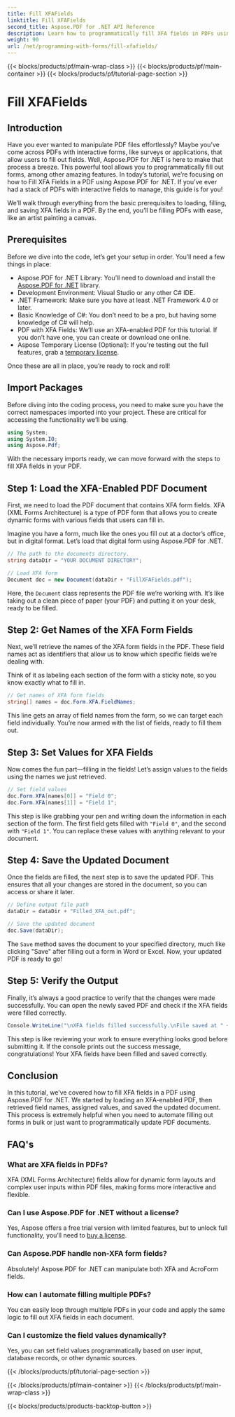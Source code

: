 ```yaml
---
title: Fill XFAFields
linktitle: Fill XFAFields
second_title: Aspose.PDF for .NET API Reference
description: Learn how to programmatically fill XFA fields in PDFs using Aspose.PDF for .NET with this step-by-step tutorial. Discover simple, powerful PDF manipulation tools.
weight: 90
url: /net/programming-with-forms/fill-xfafields/
---
```


{{< blocks/products/pf/main-wrap-class >}}
{{< blocks/products/pf/main-container >}}
{{< blocks/products/pf/tutorial-page-section >}}

# Fill XFAFields

## Introduction

Have you ever wanted to manipulate PDF files effortlessly? Maybe you’ve come across PDFs with interactive forms, like surveys or applications, that allow users to fill out fields. Well, Aspose.PDF for .NET is here to make that process a breeze. This powerful tool allows you to programmatically fill out forms, among other amazing features. In today’s tutorial, we’re focusing on how to Fill XFA Fields in a PDF using Aspose.PDF for .NET. If you’ve ever had a stack of PDFs with interactive fields to manage, this guide is for you!

We’ll walk through everything from the basic prerequisites to loading, filling, and saving XFA fields in a PDF. By the end, you’ll be filling PDFs with ease, like an artist painting a canvas.

## Prerequisites

Before we dive into the code, let’s get your setup in order. You’ll need a few things in place:

- Aspose.PDF for .NET Library: You’ll need to download and install the [Aspose.PDF for .NET](https://releases.aspose.com/pdf/net/) library.
- Development Environment: Visual Studio or any other C# IDE.
- .NET Framework: Make sure you have at least .NET Framework 4.0 or later.
- Basic Knowledge of C#: You don’t need to be a pro, but having some knowledge of C# will help.
- PDF with XFA Fields: We’ll use an XFA-enabled PDF for this tutorial. If you don’t have one, you can create or download one online.
- Aspose Temporary License (Optional): If you're testing out the full features, grab a [temporary license](https://purchase.aspose.com/temporary-license/).

Once these are all in place, you’re ready to rock and roll!

## Import Packages

Before diving into the coding process, you need to make sure you have the correct namespaces imported into your project. These are critical for accessing the functionality we’ll be using.

```csharp
using System;
using System.IO;
using Aspose.Pdf;
```

With the necessary imports ready, we can move forward with the steps to fill XFA fields in your PDF.

## Step 1: Load the XFA-Enabled PDF Document

First, we need to load the PDF document that contains XFA form fields. XFA (XML Forms Architecture) is a type of PDF form that allows you to create dynamic forms with various fields that users can fill in.

Imagine you have a form, much like the ones you fill out at a doctor’s office, but in digital format. Let’s load that digital form using Aspose.PDF for .NET.

```csharp
// The path to the documents directory.
string dataDir = "YOUR DOCUMENT DIRECTORY";

// Load XFA form
Document doc = new Document(dataDir + "FillXFAFields.pdf");
```

Here, the `Document` class represents the PDF file we’re working with. It’s like taking out a clean piece of paper (your PDF) and putting it on your desk, ready to be filled.

## Step 2: Get Names of the XFA Form Fields

Next, we’ll retrieve the names of the XFA form fields in the PDF. These field names act as identifiers that allow us to know which specific fields we’re dealing with.

Think of it as labeling each section of the form with a sticky note, so you know exactly what to fill in.

```csharp
// Get names of XFA form fields
string[] names = doc.Form.XFA.FieldNames;
```

This line gets an array of field names from the form, so we can target each field individually. You’re now armed with the list of fields, ready to fill them out.

## Step 3: Set Values for XFA Fields

Now comes the fun part—filling in the fields! Let’s assign values to the fields using the names we just retrieved.

```csharp
// Set field values
doc.Form.XFA[names[0]] = "Field 0";
doc.Form.XFA[names[1]] = "Field 1";
```

This step is like grabbing your pen and writing down the information in each section of the form. The first field gets filled with `"Field 0"`, and the second with `"Field 1"`. You can replace these values with anything relevant to your document.

## Step 4: Save the Updated Document

Once the fields are filled, the next step is to save the updated PDF. This ensures that all your changes are stored in the document, so you can access or share it later.

```csharp
// Define output file path
dataDir = dataDir + "Filled_XFA_out.pdf";

// Save the updated document
doc.Save(dataDir);
```

The `Save` method saves the document to your specified directory, much like clicking "Save" after filling out a form in Word or Excel. Now, your updated PDF is ready to go!

## Step 5: Verify the Output

Finally, it’s always a good practice to verify that the changes were made successfully. You can open the newly saved PDF and check if the XFA fields were filled correctly.

```csharp
Console.WriteLine("\nXFA fields filled successfully.\nFile saved at " + dataDir);
```

This step is like reviewing your work to ensure everything looks good before submitting it. If the console prints out the success message, congratulations! Your XFA fields have been filled and saved correctly.

## Conclusion

In this tutorial, we’ve covered how to fill XFA fields in a PDF using Aspose.PDF for .NET. We started by loading an XFA-enabled PDF, then retrieved field names, assigned values, and saved the updated document. This process is extremely helpful when you need to automate filling out forms in bulk or just want to programmatically update PDF documents.

## FAQ's

### What are XFA fields in PDFs?
XFA (XML Forms Architecture) fields allow for dynamic form layouts and complex user inputs within PDF files, making forms more interactive and flexible.

### Can I use Aspose.PDF for .NET without a license?
Yes, Aspose offers a free trial version with limited features, but to unlock full functionality, you’ll need to [buy a license](https://purchase.aspose.com/buy).

### Can Aspose.PDF handle non-XFA form fields?
Absolutely! Aspose.PDF for .NET can manipulate both XFA and AcroForm fields.

### How can I automate filling multiple PDFs?
You can easily loop through multiple PDFs in your code and apply the same logic to fill out XFA fields in each document.

### Can I customize the field values dynamically?
Yes, you can set field values programmatically based on user input, database records, or other dynamic sources.

{{< /blocks/products/pf/tutorial-page-section >}}

{{< /blocks/products/pf/main-container >}}
{{< /blocks/products/pf/main-wrap-class >}}

{{< blocks/products/products-backtop-button >}}
